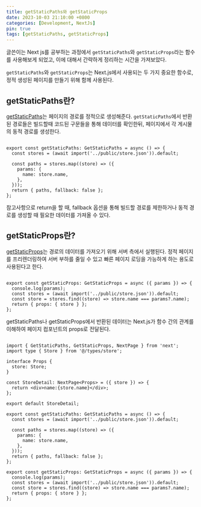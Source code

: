 ```yaml
---
title: getStaticPaths와 getStaticProps
date: 2023-10-03 21:10:00 +0800
categories: [Development, NextJs]
pin: true
tags: [getStaticPaths, getStaticProps]
---
```


글쓴이는 Next js를 공부하는 과정에서 `getStaticPaths`와 `getStaticProps`라는 함수를 사용해보게 되었고, 이에 대해서 간략하게 정리하는 시간을 가져보았다.

`getStaticPaths`와 `getStaticProps`는 Next.js에서 사용되는 두 가지 중요한 함수로, 정적 생성된 페이지를 만들기 위해 함께 사용된다.
<br/>

## getStaticPaths란?

[getStaticPaths](https://nextjs.org/docs/pages/building-your-application/data-fetching/get-static-paths)는 페이지의 경로를 정적으로 생성해준다. `getStaticPaths`에서 반환된 경로들은 빌드할때 코드된 구문들을 통해 데이터를 확인한뒤, 페이지에서 각 게시물의 동적 경로를 생성한다.

```[name].tsx

export const getStaticPaths: GetStaticPaths = async () => {
  const stores = (await import('../public/store.json')).default;

  const paths = stores.map((store) => ({
    params: {
      name: store.name,
    },
  }));
  return { paths, fallback: false };
};

```

참고사항으로 return을 할 때, fallback 옵션을 통해 빌드할 경로를 제한하거나 동적 경로를 생성할 때 필요한 데이터를 가져올 수 있다.

## getStaticProps란?

[getStaticProps](https://nextjs.org/docs/pages/building-your-application/data-fetching/get-static-props)는 경로의 데이터를 가져오기 위해 서버 측에서 실행된다.
정적 페이지를 프리렌더링하여 서버 부하를 줄일 수 있고 빠른 페이지 로딩을 가능하게 하는 용도로 사용된다고 한다.

```[name].tsx

export const getStaticProps: GetStaticProps = async ({ params }) => {
  console.log(params);
  const stores = (await import('../public/store.json')).default;
  const store = stores.find((store) => store.name === params?.name);
  return { props: { store } };
};

```

getStaticPaths나 getStaticProps에서 반환된 데이터는 Next.js가 함수 간의 관계를 이해하여 페이지 컴포넌트의 props로 전달된다.

```[name].tsx

import { GetStaticPaths, GetStaticProps, NextPage } from 'next';
import type { Store } from '@/types/store';

interface Props {
  store: Store;
}

const StoreDetail: NextPage<Props> = ({ store }) => {
  return <div>name:{store.name}</div>;
};

export default StoreDetail;

export const getStaticPaths: GetStaticPaths = async () => {
  const stores = (await import('../public/store.json')).default;

  const paths = stores.map((store) => ({
    params: {
      name: store.name,
    },
  }));
  return { paths, fallback: false };
};

export const getStaticProps: GetStaticProps = async ({ params }) => {
  console.log(params);
  const stores = (await import('../public/store.json')).default;
  const store = stores.find((store) => store.name === params?.name);
  return { props: { store } };
};


```
